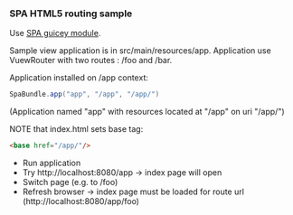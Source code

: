 ### SPA HTML5 routing sample

Use [SPA guicey module]((https://github.com/xvik/dropwizard-guicey/tree/dw-2.1/guicey-spa)).

Sample view application is in src/main/resources/app. Application use VuewRouter with two routes
: /foo and /bar.

Application installed on /app context:

```java
SpaBundle.app("app", "/app", "/app/")
```

(Application named "app" with resources located at "/app" on uri "/app/")

NOTE that index.html sets base tag:

```html
<base href="/app/"/>
```

* Run application
* Try http://localhost:8080/app -> index page will open
* Switch page (e.g. to /foo)
* Refresh browser -> index page must be loaded for route url (http://localhost:8080/app/foo)